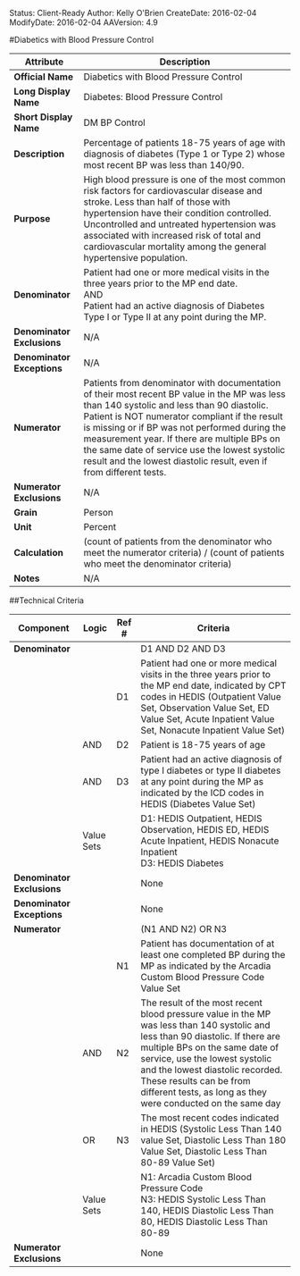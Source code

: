 Status: Client-Ready
Author: Kelly O'Brien
CreateDate: 2016-02-04
ModifyDate: 2016-02-04
AAVersion: 4.9

#Diabetics with Blood Pressure Control

| Attribute | Description |
| --------- | ----------- |
| **Official Name** | Diabetics with Blood Pressure Control |
| **Long Display Name** | Diabetes: Blood Pressure Control |
| **Short Display Name** | DM BP Control |
| **Description** | Percentage of patients 18-75 years of age with diagnosis of diabetes (Type 1 or Type 2) whose most recent BP was less than 140/90. |
| **Purpose** | High blood pressure is one of the most common risk factors for cardiovascular disease and stroke. Less than half of those with hypertension have their condition controlled. Uncontrolled and untreated hypertension was associated with increased risk of total and cardiovascular mortality among the general hypertensive population. |
| **Denominator** | Patient had one or more medical visits in the three years prior to the MP end date.<br>AND<br>Patient had an active diagnosis of Diabetes Type I or Type II at any point during the MP. |
| **Denominator Exclusions** | N/A |
| **Denominator Exceptions** | N/A |
| **Numerator** | Patients from denominator with documentation of their most recent BP value in the MP was less than 140 systolic and less than 90 diastolic. Patient is NOT numerator compliant if the result is missing or if BP was not performed during the measurement year. If there are multiple BPs on the same date of service use the lowest systolic result and the lowest diastolic result, even if from different tests. |
| **Numerator Exclusions** | N/A |
| **Grain** | Person |
| **Unit** | Percent |
| **Calculation** | (count of patients from the denominator who meet the numerator criteria) / (count of patients who meet the denominator criteria) |
| **Notes** | N/A |


##Technical Criteria

| Component | Logic | Ref # | Criteria |
| --------- | ----- | ----- | -------- |
| **Denominator** | | | D1 AND D2 AND D3 |
| |  | D1 | Patient had one or more medical visits in the three years prior to the MP end date, indicated by CPT codes in HEDIS (Outpatient Value Set, Observation Value Set, ED Value Set, Acute Inpatient Value Set, Nonacute Inpatient Value Set) |
| | AND | D2 | Patient is 18-75 years of age |
| | AND | D3 | Patient had an active diagnosis of type I diabetes or type II diabetes at any point during the MP as indicated by the ICD codes in HEDIS (Diabetes Value Set) |
| | Value Sets | | D1: HEDIS Outpatient, HEDIS Observation, HEDIS ED, HEDIS Acute Inpatient, HEDIS Nonacute Inpatient<br>D3: HEDIS Diabetes |
| **Denominator Exclusions** | | | None |
| **Denominator Exceptions** | | | None |
| **Numerator** | | | (N1 AND N2) OR N3 |
| |  | N1 | Patient has documentation of at least one completed BP during the MP as indicated by the Arcadia Custom Blood Pressure Code Value Set |
| | AND | N2 | The result of the most recent blood pressure value in the MP was less than 140 systolic and less than 90 diastolic. If there are multiple BPs on the same date of service, use the lowest systolic and the lowest diastolic recorded. These results can be from different tests, as long as they were conducted on the same day |
| | OR | N3 | The most recent codes indicated in HEDIS (Systolic Less Than 140 value Set, Diastolic Less Than 180 Value Set, Diastolic Less Than 80-89 Value Set) |
| | Value Sets | | N1: Arcadia Custom Blood Pressure Code<br>N3: HEDIS Systolic Less Than 140, HEDIS Diastolic Less Than 80, HEDIS Diastolic Less Than 80-89 |
| **Numerator Exclusions** | | | None |
